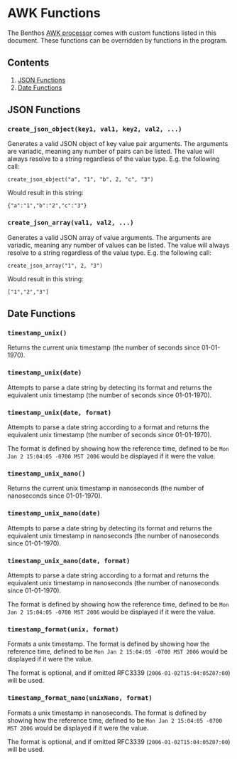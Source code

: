 AWK Functions
=============

The Benthos [AWK processor][awk-processor] comes with custom functions listed in
this document. These functions can be overridden by functions in the program.

## Contents

1. [JSON Functions](#json-functions)
2. [Date Functions](#date-functions)

## JSON Functions

### `create_json_object(key1, val1, key2, val2, ...)`

Generates a valid JSON object of key value pair arguments. The arguments are
variadic, meaning any number of pairs can be listed. The value will always
resolve to a string regardless of the value type. E.g. the following call:

`create_json_object("a", "1", "b", 2, "c", "3")`

Would result in this string:

`{"a":"1","b":"2","c":"3"}`

### `create_json_array(val1, val2, ...)`

Generates a valid JSON array of value arguments. The arguments are variadic,
meaning any number of values can be listed. The value will always resolve to a
string regardless of the value type. E.g. the following call:

`create_json_array("1", 2, "3")`

Would result in this string:

`["1","2","3"]`

## Date Functions

### `timestamp_unix()`

Returns the current unix timestamp (the number of seconds since 01-01-1970).

### `timestamp_unix(date)`

Attempts to parse a date string by detecting its format and returns the
equivalent unix timestamp (the number of seconds since 01-01-1970).

### `timestamp_unix(date, format)`

Attempts to parse a date string according to a format and returns the equivalent
unix timestamp (the number of seconds since 01-01-1970).

The format is defined by showing how the reference time, defined to be
`Mon Jan 2 15:04:05 -0700 MST 2006` would be displayed if it were the value.

### `timestamp_unix_nano()`

Returns the current unix timestamp in nanoseconds (the number of nanoseconds
since 01-01-1970).

### `timestamp_unix_nano(date)`

Attempts to parse a date string by detecting its format and returns the
equivalent unix timestamp in nanoseconds (the number of nanoseconds since
01-01-1970).

### `timestamp_unix_nano(date, format)`

Attempts to parse a date string according to a format and returns the equivalent
unix timestamp in nanoseconds (the number of nanoseconds since 01-01-1970).

The format is defined by showing how the reference time, defined to be
`Mon Jan 2 15:04:05 -0700 MST 2006` would be displayed if it were the value.

### `timestamp_format(unix, format)`

Formats a unix timestamp. The format is defined by showing how the reference
time, defined to be `Mon Jan 2 15:04:05 -0700 MST 2006` would be displayed if it
were the value.

The format is optional, and if omitted RFC3339 (`2006-01-02T15:04:05Z07:00`)
will be used.

### `timestamp_format_nano(unixNano, format)`

Formats a unix timestamp in nanoseconds. The format is defined by showing how
the reference time, defined to be `Mon Jan 2 15:04:05 -0700 MST 2006` would be
displayed if it were the value.

The format is optional, and if omitted RFC3339 (`2006-01-02T15:04:05Z07:00`)
will be used.

[awk-processor]: ./README.md#awk
